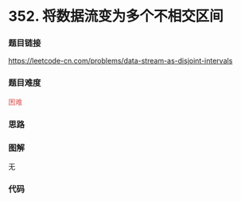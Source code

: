 # 352. 将数据流变为多个不相交区间

### 题目链接

https://leetcode-cn.com/problems/data-stream-as-disjoint-intervals

### 题目难度

<font color=#D9534F>困难</font>

### 思路



### 图解

无

### 代码

```python
```